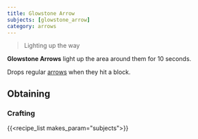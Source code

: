 ```yaml
---
title: Glowstone Arrow
subjects: [glowstone_arrow]
category: arrows
---
```

> Lighting up the way

**Glowstone Arrows** light up the area around them for 10 seconds.

Drops regular [arrows](https://minecraft.fandom.com/wiki/Arrow) when they hit a block.

Obtaining
---------

### Crafting

{{<recipe_list makes_param="subjects">}}